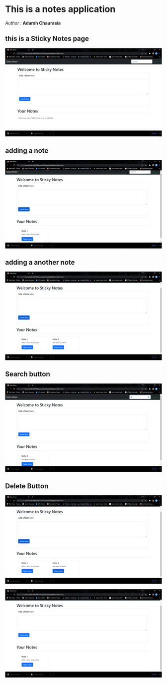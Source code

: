 # This is a notes application

*Author* :  __Adarsh Chaurasia__

## this is a Sticky Notes page
![](Images/StickyNotes.png)

## adding a note
![](Images/Addanote.png)

## adding a another note
![](Images/Anothernote.png)

## Search button 
![](Images/SearchButton.png)

## Delete Button
![](Images/deleteButton2.png)

![](Images/DeleteButton1.png)






